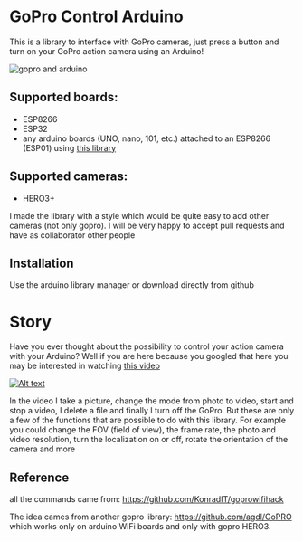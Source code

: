 # GoPro Control Arduino
This is a library to interface with GoPro cameras, just press a button and turn on your GoPro action camera using an Arduino!

![gopro and arduino](https://image.ibb.co/cGRb4p/1.jpg)

## Supported boards:
- ESP8266
- ESP32
- any arduino boards (UNO, nano, 101, etc.) attached to an ESP8266 (ESP01) using [this library](https://github.com/bportaluri/WiFiEsp)

## Supported cameras:
- HERO3+

I made the library with a style which would be quite easy to add other cameras (not only gopro). I will be very happy to accept pull requests and have as collaborator other people

## Installation

Use the arduino library manager or download directly from github

# Story
Have you ever thought about the possibility to control your action camera with your Arduino? Well if you are here because you googled that here you may be interested in watching [this video](https://youtu.be/PuM-ZQ2tMW0)

[![Alt text](https://img.youtube.com/vi/PuM-ZQ2tMW0/0.jpg)](https://www.youtube.com/watch?v=PuM-ZQ2tMW0 "click to watch it on youtube")

In the video I take a picture, change the mode from photo to video, start and stop a video, I delete a file and finally I turn off the GoPro. But these are only a few of the functions that are possible to do with this library. For example you could change the FOV (field of view), the frame rate, the photo and video resolution, turn the localization on or off, rotate the orientation of the camera and more

## Reference

all the commands came from: https://github.com/KonradIT/goprowifihack

The idea cames from another gopro library: https://github.com/agdl/GoPRO which works only on arduino WiFi boards and only with gopro HERO3.
